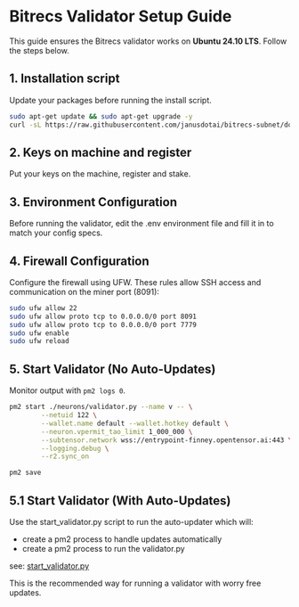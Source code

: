 # Bitrecs Validator Setup Guide

This guide ensures the Bitrecs validator works on **Ubuntu 24.10 LTS**. Follow the steps below.

## 1. Installation script
Update your packages before running the install script.

```bash
sudo apt-get update && sudo apt-get upgrade -y
curl -sL https://raw.githubusercontent.com/janusdotai/bitrecs-subnet/docs/scripts/install_vali.sh | bash
```

## 2. Keys on machine and register
Put your keys on the machine, register and stake. 

## 3. Environment Configuration

Before running the validator, edit the .env environment file and fill it in to match your config specs.

## 4. Firewall Configuration
Configure the firewall using UFW. These rules allow SSH access and communication on the miner port (8091):

```bash
sudo ufw allow 22
sudo ufw allow proto tcp to 0.0.0.0/0 port 8091
sudo ufw allow proto tcp to 0.0.0.0/0 port 7779
sudo ufw enable
sudo ufw reload
```

## 5. Start Validator (No Auto-Updates)
Monitor output with `pm2 logs 0`.

```bash
pm2 start ./neurons/validator.py --name v -- \
        --netuid 122 \
        --wallet.name default --wallet.hotkey default \
        --neuron.vpermit_tao_limit 1_000_000 \
        --subtensor.network wss://entrypoint-finney.opentensor.ai:443 \
        --logging.debug \
        --r2.sync_on 

pm2 save
```

## 5.1 Start Validator (With Auto-Updates)

Use the start_validator.py script to run the auto-updater which will:

- create a pm2 process to handle updates automatically
- create a pm2 process to run the validator.py

see: [start_validator.py](/start_validator.py)

This is the recommended way for running a validator with worry free updates.